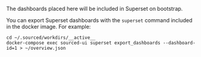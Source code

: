 The dashboards placed here will be included in Superset on bootstrap.

You can export Superset dashboards with the `superset` command included in the docker image. For example:

```shell
cd ~/.sourced/workdirs/__active__
docker-compose exec sourced-ui superset export_dashboards --dashboard-id=1 > ~/overview.json
```
